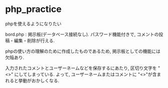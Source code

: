 # php_practice
phpを使えるようになりたい

bord.php : 掲示板(データベース接続なし). パスワード機能付きで, コメントの投稿・編集・削除が行える.

phpの使い方の理解のために作成したものであるため, 掲示板としての機能には欠陥あり.

入力されたコメントとユーザーネームなどを保存するにあたり, 区切り文字を "<>" にしてしまっている. よって, ユーザーネームまたはコメントに "<>"が含まれると挙動がおかしくなる.
